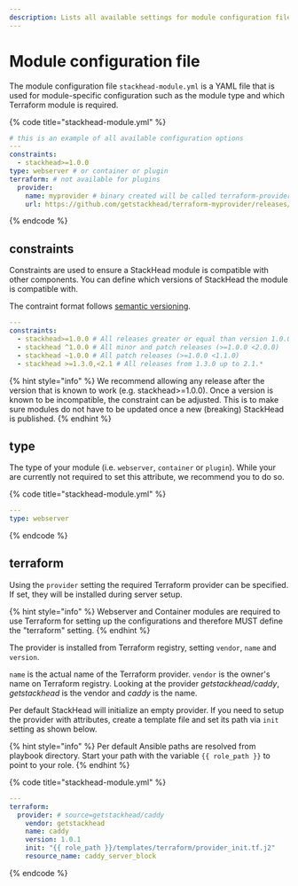 ```yaml
---
description: Lists all available settings for module configuration files.
---
```


# Module configuration file

The module configuration file `stackhead-module.yml` is a YAML file that is used for module-specific configuration such as the module type and which Terraform module is required.

{% code title="stackhead-module.yml" %}
```yaml
# this is an example of all available configuration options
---
constraints:
  - stackhead>=1.0.0
type: webserver # or container or plugin
terraform: # not available for plugins
  provider:
    name: myprovider # binary created will be called terraform-provider-myprovider
    url: https://github.com/getstackhead/terraform-myprovider/releases/download/v1.0.0/terraform-provider-myprovider
```
{% endcode %}

## constraints

Constraints are used to ensure a StackHead module is compatible with other components. You can define which versions of StackHead the module is compatible with.

The contraint format follows [semantic versioning](https://semver.org).

```yaml
---
constraints:
  - stackhead>=1.0.0 # All releases greater or equal than version 1.0.0
  - stackhead ^1.0.0 # All minor and patch releases (>=1.0.0 <2.0.0)
  - stackhead ~1.0.0 # All patch releases (>=1.0.0 <1.1.0)
  - stackhead >=1.3.0,<2.1 # All releases from 1.3.0 up to 2.1.*
```

{% hint style="info" %}
We recommend allowing any release after the version that is known to work \(e.g. stackhead&gt;=1.0.0\). Once a version is known to be incompatible, the constraint can be adjusted. This is to make sure modules do not have to be updated once a new \(breaking\) StackHead is published.
{% endhint %}

## type

The type of your module \(i.e. `webserver`, `container` or `plugin`\). While your are currently not required to set this attribute, we recommend you to do so.

{% code title="stackhead-module.yml" %}
```yaml
---
type: webserver
```
{% endcode %}

## terraform

Using the `provider` setting the required Terraform provider can be specified. If set, they will be installed during server setup.

{% hint style="info" %}
Webserver and Container modules are required to use Terraform for setting up the configurations and therefore MUST define the "terraform" setting.
{% endhint %}

The provider is installed from Terraform registry, setting `vendor`, `name` and `version`.

`name` is the actual name of the Terraform provider. `vendor` is the owner's name on Terraform registry. Looking at the provider _getstackhead/caddy_, _getstackhead_ is the vendor and _caddy_ is the name.

Per default StackHead will initialize an empty provider. If you need to setup the provider with attributes, create a template file and set its path via `init` setting as shown below.

{% hint style="info" %}
Per default Ansible paths are resolved from playbook directory. Start your path with the variable `{{ role_path }}` to point to your role.
{% endhint %}

{% code title="stackhead-module.yml" %}
```yaml
---
terraform:
  provider: # source=getstackhead/caddy
    vendor: getstackhead
    name: caddy
    version: 1.0.1
    init: "{{ role_path }}/templates/terraform/provider_init.tf.j2"
    resource_name: caddy_server_block
```
{% endcode %}

